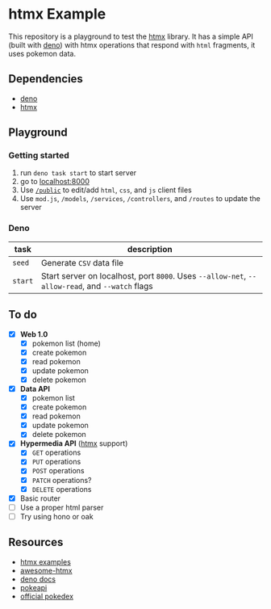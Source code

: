 # htmx Example

This repository is a playground to test the [htmx](https://htmx.org/) library. It has a simple API (built with [deno](https://deno.com/)) with htmx operations that respond with `html` fragments, it uses pokemon data.

## Dependencies

- [deno](https://deno.com/)
- [htmx](https://htmx.org/)

## Playground

### Getting started

1. run `deno task start` to start server
2. go to [localhost:8000](http://localhost:8000/)
3. Use [`/public`](./public/) to edit/add `html`, `css`, and `js` client files
4. Use `mod.js`, `/models`, `/services`, `/controllers`, and `/routes` to update the server

### Deno

| task    | description                                                                                     |
| ------- | ----------------------------------------------------------------------------------------------- |
| `seed`  | Generate `CSV` data file                                                                        |
| `start` | Start server on localhost, port `8000`. Uses `--allow-net`, `--allow-read`, and `--watch` flags |

## To do

- [x] **Web 1.0**
  - [x] pokemon list (home)
  - [x] create pokemon
  - [x] read pokemon
  - [x] update pokemon
  - [x] delete pokemon
- [x] **Data API**
  - [x] pokemon list
  - [x] create pokemon
  - [x] read pokemon
  - [x] update pokemon
  - [x] delete pokemon
- [x] **Hypermedia API** ([htmx](https://htmx.org/) support)
  - [x] `GET` operations
  - [x] `PUT` operations
  - [x] `POST` operations
  - [x] `PATCH` operations?
  - [x] `DELETE` operations
- [x] Basic router
- [ ] Use a proper html parser
- [ ] Try using hono or oak

## Resources

- [htmx examples](https://htmx.org/examples/)
- [awesome-htmx](https://github.com/rajasegar/awesome-htmx)
- [deno docs](https://docs.deno.com/runtime/manual)
- [pokeapi](https://pokeapi.co/)
- [official pokedex](https://www.pokemon.com/us/pokedex)
